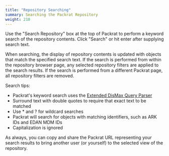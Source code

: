 ```yaml
---
title: "Repository Searching"
summary: Searching the Packrat Repository
weight: 210
---
```


Use the "Search Repository" box at the top of Packrat to perform a keyword search of the repository contents. Click "Search" or hit enter after supplying search text.

When searching, the display of repository contents is updated with objects that match the specified search text.  If the search is performed from within the repository browser page, any selected repository filters are applied to the search results.  If the search is performed from a different Packrat page, all repository filters are removed.

Search tips:
* Packrat's keyword search uses the [Extended DisMax Query Parser](https://solr.apache.org/guide/8_11/the-extended-dismax-query-parser.html)
* Surround text with double quotes to require that exact text to be matched
* Use * and ? for wildcard searches
* Packrat will search for objects with matching identifiers, such as ARK IDs and EDAN MDM IDs
* Capitalization is ignored

As always, you can copy and share the Packrat URL representing your search results to bring another user (or yourself) to the selected view of the repository.